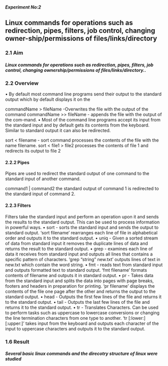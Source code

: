 
##### Experiment No:2

##   Linux commands for operations such as redirection, pipes, filters, job control, changing owner-ship/permissions of files/links/directory


  ### 2.1   Aim
#####  Linux commands for operations such as redirection, pipes, filters, job control, changing ownership/permissions of files/links/directory.. 
### 2.2 Overview 

• By default most command line programs send their output to the standard output which by default displays it on the

 commandName > fileName -Overwrites the file with the output of the command
commandName >> fileName - appends the file with the output of the com-mand.
• Most of the command line programs accept its input from the standard input and by default gets its contents from the keyboard. Similar to standard output it can also be redirected.

sort < filename - sort command processes the contents of the file with the name filename.
sort < file1 > file2 processes the contents of file 1 and redirects its output to file 2
  
####  2.2.2 Pipes
Pipes are used to redirect the standard output of one command to the standard input of another command.

command1 | command2 the standard output of command 1 is redirected to the standard input of command 2.
#### 2.2.3 Filters
Filters take the standard input and perform an operation upon it and sends the results to the standard output. This can be used to process information in powerful ways.
• sort - sorts the standard input and sends the output to standard output. ‘sort filename’ rearranges each line of file in alphabetical order and outputs it to the standard output.
• uniq - Given a sorted stream of data from standard input it removes the duplicate lines of data and returns the result to the standard output.
• grep - examines each line of data it receives from standard input and outputs all lines that contains a specific pattern of characters.
‘grep “string” new.txt’ outputs lines of text in new.txt which contain the word string.
• fmt - reads text from standard input and outputs formatted text to standard output. ‘fmt filename’ formats contents of filename and outputs it in standard output.
• pr - Takes data from the standard input and splits the data into pages with page breaks, footers and headers in preparation for printing.
‘pr filename’ displays the contents of the file one page after the other and returns the output to the standard output.
• head - Outputs the first few lines of the file and returns it to the standard output.
• tail - Outputs the last few lines of the file and returns it to the standard output.
• tr - Translates Characters. Can be used to perform tasks such as uppercase to lowercase conversions or changing the line termination characters from one type to another. ‘tr [:lower:] [:upper:]’ takes input from the keyboard and outputs each character of the input to uppercase characters and outputs it to the standard output.
  ### 1.6 Result
#####  Several basic linux commands and the direcotry structure of linux were studied

